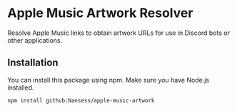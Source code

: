 # Apple Music Artwork Resolver

Resolve Apple Music links to obtain artwork URLs for use in Discord bots or other applications.

## Installation

You can install this package using npm. Make sure you have Node.js installed.

```bash
npm install github:Nansess/apple-music-artwork
